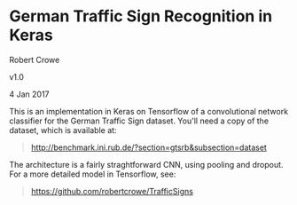 # German Traffic Sign Recognition in Keras

Robert Crowe

v1.0

4 Jan 2017

This is an implementation in Keras on Tensorflow of a convolutional network classifier for the German Traffic Sign
dataset.  You'll need a copy of the dataset, which is available at:

>http://benchmark.ini.rub.de/?section=gtsrb&subsection=dataset
    
The architecture is a fairly straghtforward CNN, using pooling and dropout.  For a more detailed
model in Tensorflow, see:

>https://github.com/robertcrowe/TrafficSigns